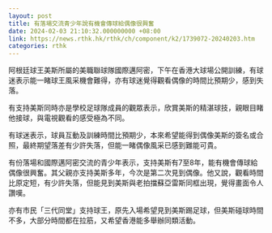 ```yaml
---
layout: post
title: 有落場交流青少年說有機會傳球給偶像很興奮
date: 2024-02-03 21:10:32.000000000 +08:00
link: https://news.rthk.hk/rthk/ch/component/k2/1739072-20240203.htm
categories: rthk
---
```


阿根廷球王美斯所屬的美職聯球隊國際邁阿密，下午在香港大球場公開訓練，有球迷表示能一睹球王風采機會難得，亦有球迷覺得觀看偶像的時間比預期少，感到失落。

有支持美斯同時亦是學校足球隊成員的觀眾表示，欣賞美斯的精湛球技，親眼目睹他接球，與電視觀看的感受極為不同。

有球迷表示，球員互動及訓練時間比預期少，本來希望能得到偶像美斯的簽名或合照，最終期望落差有少許失落，但能一睹偶像風采已感到難能可貴。

有份落場和國際邁阿密交流的青少年表示，支持美斯有7至8年，能有機會傳球給偶像很興奮。其父親亦支持美斯多年，今次是第二次見到偶像。他又說，觀看時間比原定短，有少許失落，但能見到美斯與老拍擋蘇亞雷斯同框出現，覺得畫面令人讚嘆。

亦有市民「三代同堂」支持球王，原先入場希望見到美斯踢足球，但美斯碰球時間不多，大部分時間都在拉筋，又希望香港能多舉辦同類活動。
